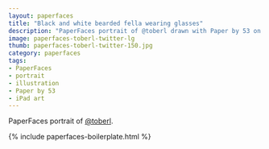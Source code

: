 ```yaml
---
layout: paperfaces
title: "Black and white bearded fella wearing glasses"
description: "PaperFaces portrait of @toberl drawn with Paper by 53 on an iPad."
image: paperfaces-toberl-twitter-lg
thumb: paperfaces-toberl-twitter-150.jpg
category: paperfaces
tags: 
- PaperFaces
- portrait
- illustration
- Paper by 53
- iPad art
---
```


PaperFaces portrait of [@toberl](http://twitter.com/toberl).

{% include paperfaces-boilerplate.html %}